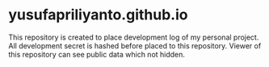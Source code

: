 # yusufapriliyanto.github.io
This repository is created to place development log of my personal project. All development secret is hashed before placed to this repository. Viewer of this repository can see public data which not hidden.
